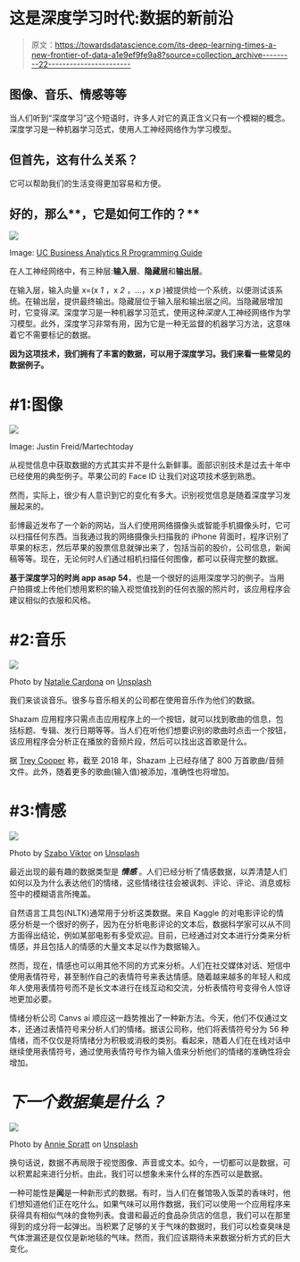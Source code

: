 # 这是深度学习时代:数据的新前沿

> 原文：<https://towardsdatascience.com/its-deep-learning-times-a-new-frontier-of-data-a1e9ef9fe9a8?source=collection_archive---------22----------------------->

## 图像、音乐、情感等等

当人们听到“深度学习”这个短语时，许多人对它的真正含义只有一个模糊的概念。深度学习是一种机器学习范式，使用人工神经网络作为学习模型。

## 但首先，这有什么关系？

它可以帮助我们的生活变得更加容易和方便。

## 好的，那么**，它是如何工作的？**

![](img/bbd5dbe5aae88179a5e68cce3a3be326.png)

Image: [UC Business Analytics R Programming Guide](http://uc-r.github.io/)

在人工神经网络中，有三种层:**输入层**、**隐藏层**和**输出层**。

在输入层，输入向量 x=(x *1* ，x *2* ，…，x *p* )被提供给一个系统，以便测试该系统。在输出层，提供最终输出。隐藏层位于输入层和输出层之间。当隐藏层增加时，它变得*深*。深度学习是一种机器学习范式，使用这种*深度*人工神经网络作为学习模型。此外，深度学习非常有用，因为它是一种无监督的机器学习方法，这意味着它不需要标记的数据。

**因为这项技术，我们拥有了丰富的数据，可以用于深度学习。我们来看一些常见的数据例子。**

# #1:图像

![](img/5f9b9f2dee3e39862b8a645e8bcc5f61.png)

Image: Justin Freid/Martechtoday

从视觉信息中获取数据的方式其实并不是什么新鲜事。面部识别技术是过去十年中已经使用的典型例子。苹果公司的 Face ID 让我们对这项技术感到熟悉。

然而，实际上，很少有人意识到它的变化有多大。识别视觉信息是随着深度学习发展起来的。

彭博最近发布了一个新的网站，当人们使用网络摄像头或智能手机摄像头时，它可以扫描任何东西。当我通过我的网络摄像头扫描我的 iPhone 背面时，程序识别了苹果的标志，然后苹果的股票信息就弹出来了，包括当前的股价，公司信息，新闻稿等等。现在，无论何时人们通过相机扫描任何图像，都可以获得完整的数据。

**基于深度学习的时尚 app asap 54**，也是一个很好的运用深度学习的例子。当用户拍摄或上传他们想用累积的输入视觉值找到的任何衣服的照片时，该应用程序会建议相似的衣服和风格。

# #2:音乐

![](img/6d52a62b2fc202d71de835a768c02324.png)

Photo by [Natalie Cardona](https://unsplash.com/@nataliedivine?utm_source=medium&utm_medium=referral) on [Unsplash](https://unsplash.com?utm_source=medium&utm_medium=referral)

我们来谈谈音乐。很多与音乐相关的公司都在使用音乐作为他们的数据。

Shazam 应用程序只需点击应用程序上的一个按钮，就可以找到歌曲的信息，包括标题、专辑、发行日期等等。当人们在听他们想要识别的歌曲时点击一个按钮，该应用程序会分析正在播放的音频片段，然后可以找出这首歌是什么。

据 [Trey Cooper](https://medium.com/@treycoopermusic/how-shazam-works-d97135fb4582) 称，截至 2018 年，Shazam 上已经存储了 800 万首歌曲/音频文件。此外，随着更多的歌曲(输入值)被添加，准确性也将增加。

# #3:情感

![](img/17d21db643f1858ed0ef88df78d06151.png)

Photo by [Szabo Viktor](https://unsplash.com/@vmxhu?utm_source=medium&utm_medium=referral) on [Unsplash](https://unsplash.com?utm_source=medium&utm_medium=referral)

最近出现的最有趣的数据类型是 ***情感*** 。人们已经分析了情感数据，以弄清楚人们如何以及为什么表达他们的情绪，这些情绪往往会被讽刺、评论、评论、消息或标签中的模糊语言所掩盖。

自然语言工具包(NLTK)通常用于分析这类数据。来自 Kaggle 的对电影评论的情感分析是一个很好的例子，因为在分析电影评论的文本后，数据科学家可以从不同方面得出结论，例如某部电影有多受欢迎。目前，已经通过对文本进行分类来分析情感，并且包括人的情感的大量文本足以作为数据输入。

然而，现在，情感也可以用其他不同的方式来分析。人们在社交媒体对话、短信中使用表情符号，甚至制作自己的表情符号来表达情感。随着越来越多的年轻人和成年人使用表情符号而不是长文本进行在线互动和交流，分析表情符号变得令人惊讶地更加必要。

情绪分析公司 Canvs ai 顺应这一趋势推出了一种新方法。今天，他们不仅通过文本，还通过表情符号来分析人们的情绪。据该公司称，他们将表情符号分为 56 种情绪，而不仅仅是将情绪分为积极或消极的类别。看起来，随着人们在在线对话中继续使用表情符号，通过使用表情符号作为输入值来分析他们的情绪的准确性将会增加。

# *下一个数据集是什么？*

![](img/7994275e2eda1217d7a21a019b489628.png)

Photo by [Annie Spratt](https://unsplash.com/@anniespratt?utm_source=medium&utm_medium=referral) on [Unsplash](https://unsplash.com?utm_source=medium&utm_medium=referral)

换句话说，数据不再局限于视觉图像、声音或文本。如今，一切都可以是数据，可以积累起来进行分析。由此，我们可以想象未来什么样的东西可以是数据。

一种可能性是**闻**是一种新形式的数据。有时，当人们在餐馆吸入饭菜的香味时，他们想知道他们正在吃什么。如果气味可以用作数据，我们可以使用一个应用程序来获得具有相似气味的食物列表。食谱和最近的食品杂货店的信息，我们可以在那里得到的成分将一起弹出。当积累了足够的关于气味的数据时，我们可以检查臭味是气体泄漏还是仅仅是新地毯的气味。然而，我们应该期待未来数据分析方式的巨大变化。